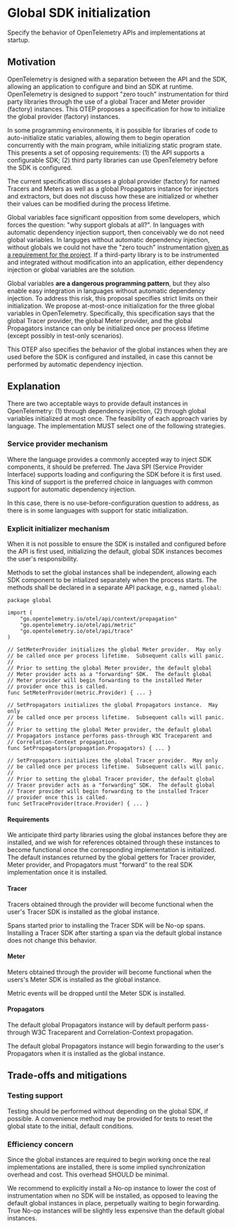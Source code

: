 # Global SDK initialization

Specify the behavior of OpenTelemetry APIs and implementations at startup.

## Motivation

OpenTelemetry is designed with a separation between the API and the
SDK, allowing an application to configure and bind an SDK at runtime.
OpenTelemetry is designed to support "zero touch" instrumentation for
third party libraries through the use of a global Tracer and Meter
provider (factory) instances.  This OTEP proposes a specification for how to
initialize the global provider (factory) instances.

In some programming environments, it is possible for libraries of code
to auto-initialize static variables, allowing them to begin operation
concurrently with the main program, while initializing static program
state.  This presents a set of opposing requirements: (1) the API
supports a configurable SDK; (2) third party libraries can use
OpenTelemetry before the SDK is configured.

The current specification discusses a global provider (factory) for
named Tracers and Meters as well as a global Propagators instance for
injectors and extractors, but does not discuss how these are
initialized or whether their values can be modified during the process
lifetime.

Global variables face significant opposition from some developers,
which forces the question: "why support globals at all?".  In
languages with automatic dependency injection support, then
conceivably we do not need global variables.  In languges without
automatic dependency injection, without globals we could not have the
"zero touch" instrumentation [given as a requirement for the
project](https://github.com/open-telemetry/oteps/blob/master/text/0001-telemetry-without-manual-instrumentation.md).
If a third-party library is to be instrumented and integrated without
modification into an application, either dependency injection or
global variables are the solution.

Global variables **are a dangerous programming pattern**, but they
also enable easy integration in languages without automatic dependency
injection.  To address this risk, this proposal specifies strict
limits on their initialization.  We propose at-most-once
initialization for the three global variables in OpenTelemetry.
Specifically, this specification says that the global Tracer provider,
the global Meter provider, and the global Propagators instance can
only be initialized once per process lifetime (except possibly in
test-only scenarios).

This OTEP also specifies the behavior of the global instances when
they are used before the SDK is configured and installed, in case this
cannot be performed by automatic dependency injection.

## Explanation

There are two acceptable ways to provide default instances in
OpenTelemetry: (1) through dependency injection, (2) through global
variables initialized at most once.  The feasibility of each approach
varies by language.  The implementation MUST select one of the
following strategies.

### Service provider mechanism

Where the language provides a commonly accepted way to inject SDK
components, it should be preferred.  The Java SPI (Service Provider
Interface) supports loading and configuring the SDK before it is first
used.  This kind of support is the preferred choice in languages with
common support for automatic dependency injection.

In this case, there is no use-before-configuration question to
address, as there is in some languages with support for static
initialization.

### Explicit initializer mechanism

When it is not possible to ensure the SDK is installed and configured
before the API is first used, initializing the default, global SDK
instances becomes the user's responsibility.

Methods to set the global instances shall be independent, allowing
each SDK component to be intialized separately when the process
starts.  The methods shall be declared in a separate API package,
e.g., named `global`:

```golang
package global

import (
    "go.opentelemetry.io/otel/api/context/propagation"
    "go.opentelemetry.io/otel/api/metric"
    "go.opentelemetry.io/otel/api/trace"
)

// SetMeterProvider initializes the global Meter provider.  May only
// be called once per process lifetime.  Subsequent calls will panic.
//
// Prior to setting the global Meter provider, the default global
// Meter provider acts as a "forwarding" SDK.  The default global
// Meter provider will begin forwarding to the installed Meter
// provider once this is called.
func SetMeterProvider(metric.Provider) { ... }

// SetPropagators initializes the global Propagators instance.  May only
// be called once per process lifetime.  Subsequent calls will panic.
//
// Prior to setting the global Meter provider, the default global
// Propagators instance performs pass-through W3C Traceparent and
// Correlation-Context propagation.
func SetPropagators(propagation.Propagators) { ... }

// SetPropagators initializes the global Tracer provider.  May only
// be called once per process lifetime.  Subsequent calls will panic.
//
// Prior to setting the global Tracer provider, the default global
// Tracer provider acts as a "forwarding" SDK.  The default global
// Tracer provider will begin forwarding to the installed Tracer
// provider once this is called.
func SetTraceProvider(trace.Provider) { ... }
```

#### Requirements

We anticipate third party libraries using the global instances before
they are installed, and we wish for references obtained through these
instances to become functional once the corresponding implementation
is initialized.  The default instances returned by the global getters
for Tracer provider, Meter provider, and Propagators must "forward" to
the real SDK implementation once it is installed.

#### Tracer

Tracers obtained through the provider will become functional when the
user's Tracer SDK is installed as the global instance.

Spans started prior to installing the Tracer SDK will be No-op spans.
Installing a Tracer SDK after starting a span via the default global
instance does not change this behavior.

#### Meter

Meters obtained through the provider will become functional when the
users's Meter SDK is installed as the global instance.

Metric events will be dropped until the Meter SDK is installed.

#### Propagators

The default global Propagators instance will by default perform
pass-through W3C Traceparent and Correlation-Context propagation.

The default global Propagators instance will begin forwarding to the
user's Propagators when it is installed as the global instance.

## Trade-offs and mitigations

### Testing support

Testing should be performed without depending on the global SDK, if
possible.  A convenience method may be provided for tests to reset the
global state to the initial, default conditions.

### Efficiency concern

Since the global instances are required to begin working once the real
implementations are installed, there is some implied synchronization
overhead and cost.  This overhead SHOULD be minimal.

We recommend to explicitly install a No-op instance to lower the cost
of instrumentation when no SDK will be installed, as opposed to
leaving the default global instances in place, perpetually waiting to
begin forwarding.  True No-op instances will be slightly less
expensive than the default global instances.
